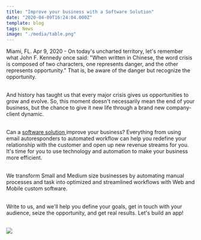 ```yaml
---
title: "Improve your business with a Software Solution"
date: "2020-04-09T16:24:04.000Z"
template: blog
tags: News
image: "./media/table.png"
---
```

Miami, FL. Apr 9, 2020 - On today's uncharted territory, let's remember what John F. Kennedy once said: "When written in Chinese, the word crisis is composed of two characters, one represents danger, and the other represents opportunity." That is, be aware of the danger but recognize the opportunity. <br> </br>

And history has taught us that every major crisis gives us opportunities to grow and evolve. So, this moment doesn't necessarily mean the end of your business, but the chance to give it new life through a brand new company-client dynamic. <br> </br>

Can a <a target="_blank" href="https://cobuildlab.com/blog/enterprise-software-solutions-tools/"> software solution </a> improve your business?  Everything from using email autoresponders to automated workflow can help you redefine your relationship with the customer and open up new revenue streams for you. It's time for you to use technology and automation to make your business more efficient. <br> </br>

We transform Small and Medium size businesses by automating manual processes and task
into optimized and streamlined workflows with Web and Mobile custom software.<br> </br>

Write to us, and we'll help you define your goals,  get in touch with your audience, seize the opportunity, and get real results. Let's build an app! <br> </br>

<img src="./media/diseño1.png">
